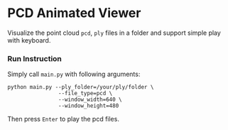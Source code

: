 # PCD Animated Viewer

Visualize the point cloud `pcd`, `ply` files in a folder and support simple play with keyboard.

### Run Instruction

Simply call `main.py` with following arguments:

```shell
python main.py --ply_folder=/your/ply/folder \
                --file_type=pcd \
                --window_width=640 \
                --window_height=480 
```

Then press `Enter` to play the pcd files.